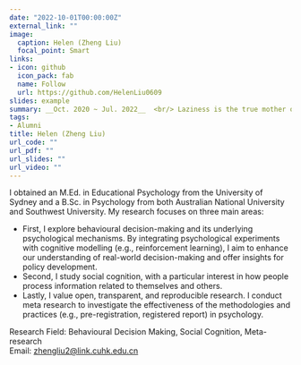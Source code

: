 ```yaml
---
date: "2022-10-01T00:00:00Z"
external_link: ""
image:
  caption: Helen (Zheng Liu)
  focal_point: Smart
links:
- icon: github
  icon_pack: fab
  name: Follow
  url: https://github.com/HelenLiu0609
slides: example
summary: __Oct. 2020 ~ Jul. 2022__  <br/> Laziness is the true mother of coding.
tags:
- Alumni
title: Helen (Zheng Liu)
url_code: ""
url_pdf: ""
url_slides: ""
url_video: ""
---
```

I obtained an M.Ed. in Educational Psychology from the University of Sydney and a B.Sc. in Psychology from both Australian National University and Southwest University. My research focuses on three main areas: 
- First, I explore behavioural decision-making and its underlying psychological mechanisms. By integrating psychological experiments with cognitive modelling (e.g., reinforcement learning), I aim to enhance our understanding of real-world decision-making and offer insights for policy development. 
- Second, I study social cognition, with a particular interest in how people process information related to themselves and others. 
- Lastly, I value open, transparent, and reproducible research. I conduct meta research to investigate the effectiveness of the methodologies and practices (e.g., pre-registration, registered report) in psychology.  


Research Field: Behavioural Decision Making, Social Cognition, Meta-research
<br>
Email: zhengliu2@link.cuhk.edu.cn


